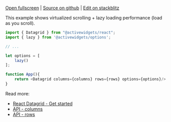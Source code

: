 
[Open fullscreen](https://react.activewidgets.com/performance/) | [Source on github](https://github.com/activewidgets/react/tree/master/examples/performance) | [Edit on stackblitz](https://stackblitz.com/github/activewidgets/react/tree/master/examples/performance?file=src/index.js)

This example shows virtualized scrolling + lazy loading performance (load as you scroll).

```js
import { Datagrid } from "@activewidgets/react";
import { lazy } from '@activewidgets/options';

// ...

let options = [
    lazy()
];

function App(){
    return <Datagrid columns={columns} rows={rows} options={options}/>
}
```


Read more:

- [React Datagrid - Get started](https://activewidgets.com/guide/env/react/#data-properties)
- [API - columns](https://activewidgets.com/api/datagrid/columns/)
- [API - rows](https://activewidgets.com/api/datagrid/rows/)